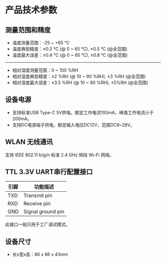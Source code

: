 # 产品技术参数

## 测量范围和精度

- 温度测量范围：-25 ~ +65 ℃
- 温度典型精度：±0.2 °C (@ 0 ~ 65 °C), ±0.5 °C (@全范围)
- 温度最大误差：±0.4 °C (@ 0 ~ 65 °C), ±0.8 °C (@全范围)

--------------------

- 相对湿度测量范围：0 ~ 100 %RH
- 相对湿度典型精度：±2 %RH (@ 10 ~ 90 %RH), ±3 %RH (@全范围)
- 相对湿度最大误差：±3.5 %RH (@ 10 ~ 90 %RH), ±5%RH (@全范围)


## 设备电源

- 支持标准USB Type-C 5V供电。额定工作电流100mA，峰值工作电流小于200mA。
- 支持DC电源端子供电，额定输入电压DC12V，范围DC9~28V。


## WLAN 无线通讯

支持 IEEE 802.11 b/g/n 标准 2.4 GHz 频段 Wi-Fi 网络。


## TTL 3.3V UART串行配置接口

| 引脚 | 功能描述 |
|------|----------|
| TXD  | Transmit pin |
| RXD  | Receive pin |
| GND  | Signal ground pin |

此接口一般只用于工厂调试模式。


## 设备尺寸

- 长x宽x高：86 x 86 x 43mm

